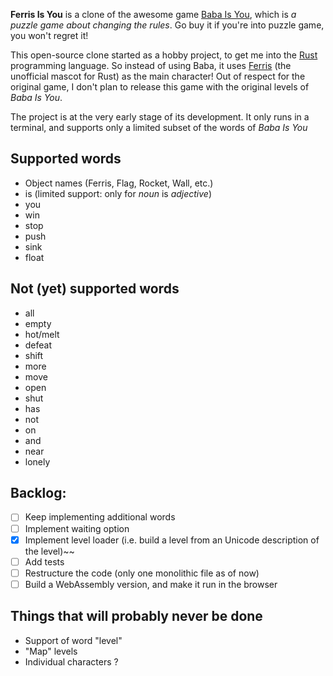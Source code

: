 **Ferris Is You** is a clone of the awesome game [Baba Is You](https://hempuli.itch.io/baba), which is *a puzzle game about changing the rules*. Go buy it if you're into puzzle game, you won't regret it!

This open-source clone started as a hobby project, to get me into the [Rust](https://www.rust-lang.org/) programming language. So instead of using Baba, it uses [Ferris](https://rustacean.net/) (the unofficial mascot for Rust) as the main character!
Out of respect for the original game, I don't plan to release this game with the original levels of *Baba Is You*.

The project is at the very early stage of its development. It only runs in a terminal, and supports only a limited subset of the words of *Baba Is You*

## Supported words
* Object names (Ferris, Flag, Rocket, Wall, etc.)
* is (limited support: only for *noun* is *adjective*)
* you
* win
* stop
* push
* sink
* float

## Not (yet) supported words
* all
* empty
* hot/melt
* defeat
* shift
* more
* move
* open
* shut
* has
* not
* on
* and
* near
* lonely

## Backlog:

- [ ] Keep implementing additional words
- [ ] Implement waiting option
- [x] Implement level loader (i.e. build a level from an Unicode description of the level)~~
- [ ] Add tests
- [ ] Restructure the code (only one monolithic file as of now)
- [ ] Build a WebAssembly version, and make it run in the browser

## Things that will probably never be done

* Support of word "level"
* "Map" levels
* Individual characters ?

